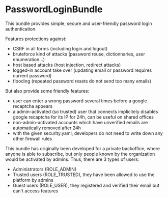 # PasswordLoginBundle

This bundle provides simple, secure and user-friendly password login authentication.

Features protections against:

- CSRF in all forms (including login and logout)
- bruteforce kind of attacks (password reuse, dictionnaries, user enumeration...)
- host based attacks (host injection, redirect attacks)
- logged-in account take over (updating email or password requires current password)
- flooding (repeated password resets do not send too many emails)

But also provide some friendly features:

- user can enter a wrong password several times before a google recaptcha appears
- a admin-activated (so trusted) user that connects implicitely disables google recaptcha for its IP for 24h, can be useful on shared offices
- non-admin-activated accounts which have unverified emails are automatically removed after 24h
- with the given security.yaml, developers do not need to write down any other firewall rules

This bundle has originally been developed for a private backoffice, where anyone is able to subscribe, but only people known by the organization would be activated by admins. Thus, there are 3 types of users:

- Administrators (ROLE_ADMIN)
- Trusted users (ROLE_TRUSTED), they have been allowed to use the platform by admins
- Guest users (ROLE_USER), they registered and verified their email but can't access features
